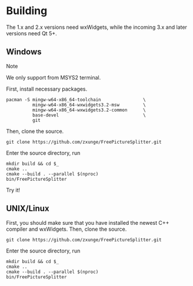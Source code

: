# Building

The 1.x and 2.x versions need wxWidgets, while the incoming 3.x and later versions need Qt 5+.

## Windows
> [!NOTE]
> We only support from MSYS2 terminal.

First, install necessary packages.
````
pacman -S mingw-w64-x86_64-toolchain                \
          mingw-w64-x86_64-wxwidgets3.2-msw         \
          mingw-w64-x86_64-wxwidgets3.2-common      \
          base-devel                                \
          git
````
Then, clone the source.
````
git clone https://github.com/zxunge/FreePictureSplitter.git
````
Enter the source directory, run
````
mkdir build && cd $_
cmake ..
cmake --build . --parallel $(nproc)
bin/FreePictureSplitter
````

Try it!

## UNIX/Linux
First, you should make sure that you have installed the newest C++ compiler and wxWidgets.
Then, clone the source.
````
git clone https://github.com/zxunge/FreePictureSplitter.git
````
Enter the source directory, run
````
mkdir build && cd $_
cmake ..
cmake --build . --parallel $(nproc)
bin/FreePictureSplitter
````
